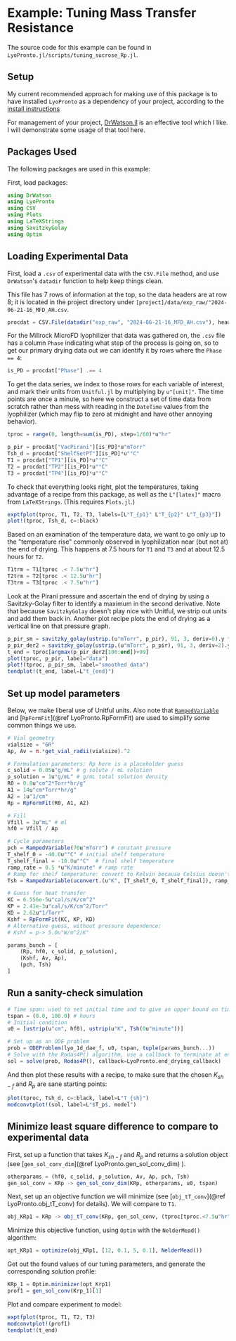 # Example: Tuning Mass Transfer Resistance

The source code for this example can be found in `LyoPronto.jl/scripts/tuning_sucrose_Rp.jl`. 

## Setup

My current recommended approach for making use of this package is to have installed `LyoPronto` as a dependency of your project, according to the [install instructions](@ref "Installation")

For management of your project, [DrWatson.jl](https://juliadynamics.github.io/DrWatson.jl/stable/) is an effective tool which I like. I will demonstrate some usage of that tool here.

## Packages Used

The following packages are used in this example:

First, load packages:
```julia
using DrWatson
using LyoPronto
using CSV
using Plots
using LaTeXStrings
using SavitzkyGolay
using Optim
```

## Loading Experimental Data

First, load a `.csv` of experimental data with the `CSV.File` method, and use `DrWatson`'s `datadir` function to help keep things clean.

This file has 7 rows of information at the top, so the data headers are at row 8; it is located in the project directory under `[project]/data/exp_raw/"2024-06-21-16_MFD_AH.csv`.

```julia
procdat = CSV.File(datadir("exp_raw", "2024-06-21-16_MFD_AH.csv"), header=8)
```

For the Millrock MicroFD lyophilizer that data was gathered on, the `.csv` file has a column `Phase` indicating what step of the process is going on, so to get our primary drying data out we can identify it by rows where the `Phase == 4`:

```julia
is_PD = procdat["Phase"] .== 4
```

To get the data series, we index to those rows for each variable of interest, and mark their units from `Unitful.jl` by multiplying by `u"[unit]"`.
The time points are once a minute, so here we construct a set of time data from scratch rather than mess with reading in the `DateTime` values from the lyophilizer (which may flip to zero at midnight and have other annoying behavior).

```julia
tproc = range(0, length=sum(is_PD), step=1/60)*u"hr"

p_pir = procdat["VacPirani"][is_PD]*u"mTorr"
Tsh_d = procdat["ShelfSetPT"][is_PD]*u"°C"
T1 = procdat["TP1"][is_PD]*u"°C"
T2 = procdat["TP2"][is_PD]*u"°C"
T3 = procdat["TP4"][is_PD]*u"°C"
```

To check that everything looks right, plot the temperatures, taking advantage of a recipe from this package, as well as the `L"[latex]"` macro from `LaTeXStrings`. 
(This requires `Plots.jl`.)

```julia
exptfplot(tproc, T1, T2, T3, labels=[L"T_{p1}" L"T_{p2}" L"T_{p3}"])
plot!(tproc, Tsh_d, c=:black)
```

Based on an examination of the temperature data, we want to go only up to the "temperature rise" commonly observed in lyophilization near (but not at) the end of drying. This happens at 7.5 hours for `T1` and `T3` and at about 12.5 hours for `T2`.

```julia
T1trm = T1[tproc .< 7.5u"hr"]
T2trm = T2[tproc .< 12.5u"hr"]
T3trm = T3[tproc .< 7.5u"hr"]
```


Look at the Pirani pressure and ascertain the end of drying by using a Savitzky-Golay filter to identify a maximum in the second derivative.
Note that because `SavitzkyGolay` doesn't play nice with Unitful, we strip out units and add them back in.
Another plot recipe plots the end of drying as a vertical line on that pressure graph.

```julia
p_pir_sm = savitzky_golay(ustrip.(u"mTorr", p_pir), 91, 3, deriv=0).y *u"mTorr" # 91 a window width; 3 the polynomial order
p_pir_der2 = savitzky_golay(ustrip.(u"mTorr", p_pir), 91, 3, deriv=2).y
t_end = tproc[argmax(p_pir_der2[100:end])+99]
plot(tproc, p_pir, label="data")
plot!(tproc, p_pir_sm, label="smoothed data")
tendplot!(t_end, label=L"t_{end}")
```

## Set up model parameters

Below, we make liberal use of Unitful units. Also note that [`RampedVariable`](@ref) and [`RpFormFit`](@ref LyoPronto.RpFormFit) are used to simplify some common things we use.
```julia
# Vial geometry
vialsize = "6R"
Ap, Av = π.*get_vial_radii(vialsize).^2

# Formulation parameters; Rp here is a placeholder guess
c_solid = 0.05u"g/mL" # g solute / mL solution
ρ_solution = 1u"g/mL" # g/mL total solution density
R0 = 0.8u"cm^2*Torr*hr/g"
A1 = 14u"cm*Torr*hr/g"
A2 = 1u"1/cm"
Rp = RpFormFit(R0, A1, A2)

# Fill
Vfill = 3u"mL" # ml
hf0 = Vfill / Ap

# Cycle parameters
pch = RampedVariable(70u"mTorr") # constant pressure
T_shelf_0 = -40.0u"°C" # initial shelf temperature
T_shelf_final = -10.0u"°C"  # final shelf temperature
ramp_rate = 0.5 *u"K/minute" # ramp rate
# Ramp for shelf temperature: convert to Kelvin because Celsius doesn't do math very well
Tsh = RampedVariable(uconvert.(u"K", [T_shelf_0, T_shelf_final]), ramp_rate)

# Guess for heat transfer
KC = 6.556e-5u"cal/s/K/cm^2"
KP = 2.41e-3u"cal/s/K/cm^2/Torr"
KD = 2.62u"1/Torr"
Kshf = RpFormFit(KC, KP, KD)
# Alternative guess, without pressure dependence:
# Kshf = p-> 5.0u"W/m^2/K"

params_bunch = [
    (Rp, hf0, c_solid, ρ_solution),
    (Kshf, Av, Ap),
    (pch, Tsh)
]

```

## Run a sanity-check simulation

```julia
# Time span: used to set initial time and to give an upper bound on time, in case parameters are bad
tspan = (0.0, 100.0) # hours
# Initial condition
u0 = [ustrip(u"cm", hf0), ustrip(u"K", Tsh(0u"minute"))]

# Set up as an ODE problem
prob = ODEProblem(lyo_1d_dae_f, u0, tspan, tuple(params_bunch...))
# Solve with the Rodas4P() algorithm, use a callback to terminate at end of drying
sol = solve(prob, Rodas4P(), callback=LyoPronto.end_drying_callback)

```
And then plot these results with a recipe, to make sure that the chosen $K_{sh-f}$ and $R_p$ are sane starting points:

```julia
plot(tproc, Tsh_d, c=:black, label=L"T_{sh}")
modconvtplot!(sol, label=L"$T_p$, model")
```

## Minimize least square difference to compare to experimental data

First, set up a function that takes $K_{sh-f}$ and $R_p$ and returns a solution object (see [`gen_sol_conv_dim`](@ref LyoPronto.gen_sol_conv_dim) ).

```julia
otherparams = (hf0, c_solid, ρ_solution, Av, Ap, pch, Tsh)
gen_sol_conv = KRp -> gen_sol_conv_dim(KRp, otherparams, u0, tspan)
```

Next, set up an objective function we will minimize (see [`obj_tT_conv`](@ref LyoPronto.obj_tT_conv) for details).
We will compare to `T1`.

```julia
obj_KRp1 = KRp -> obj_tT_conv(KRp, gen_sol_conv, (tproc[tproc.<7.5u"hr"], T1trm), t_end=t_end) 
```

Minimize this objective function, using `Optim` with the `NelderMead()` algorithm:
```julia
opt_KRp1 = optimize(obj_KRp1, [12, 0.1, 5, 0.1], NelderMead())
```

Get out the found values of our tuning parameters, and generate the corresponding solution profile:

```julia
KRp_1 = Optim.minimizer(opt_Krp1)
prof1 = gen_sol_conv(Krp_1)[1]
```

Plot and compare experiment to model:
```julia
exptfplot(tproc, T1, T2, T3)
modconvtplot!(prof1)
tendplot!(t_end)
```


